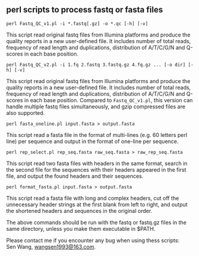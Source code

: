 ## perl scripts to process fastq or fasta files

`perl Fastq_QC_v1.pl -i *.fastq[.gz] -o *.qc [-h] [-v]`

This script read original fastq files from Illumina platforms and produce the quality reports in a new user-defined file. It includes number of total reads, frequency of read length and duplications, distribution of A/T/C/G/N and Q-scores in each base position.

`perl Fastq_QC_v2.pl -i 1.fq 2.fastq 3.fastq.gz 4.fq.gz ... [-o dir] [-h] [-v]`

This script read original fastq files from Illumina platforms and produce the quality reports in a new user-defined file. It includes number of total reads, frequency of read length and duplications, distribution of A/T/C/G/N and Q-scores in each base position. Compared to `Fastq_QC_v1.pl`, this version can handle multiple fastq files simultaneously, and gzip compressed files are also supported.

`perl fasta_oneline.pl input.fasta > output.fasta`

This script read a fasta file in the format of multi-lines (e.g. 60 letters perl line) per sequence and output in the format of one-line per sequence.

`perl rep_select.pl rep_seq.fasta raw_seq.fasta > raw_rep_seq.fasta`

This script read two fasta files with headers in the same format, search in the second file for the sequences with their headers appeared in the first file, and output the found headers and their sequences.

`perl format_fasta.pl input.fasta > output.fasta`

This script read a fasta file with long and complex headers, cut off the unnecessary header strings at the first blank from left to right, and output the shortened headers and sequences in the original order.

The above commands should be run with the fastq or fastq.gz files in the same directory, unless you make them executable in $PATH.

Please contact me if you encounter any bug when using thess scripts:  
Sen Wang, wangsen1993@163.com.
